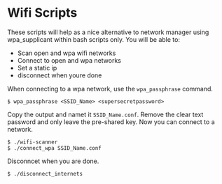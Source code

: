 # Wifi Scripts

These scripts will help as a nice alternative to network manager using wpa_supplicant within bash scripts only. You will be able to:

* Scan open and wpa wifi networks
* Connect to open and wpa networks
* Set a static ip
* disconnect when youre done

When connecting to a wpa network, use the `wpa_passphrase` command.
```
$ wpa_passphrase <SSID_Name> <supersecretpassword>
```
Copy the output and namet it `SSID_Name.conf`. Remove the clear text password and only leave the pre-shared key. Now you can connect to a network.

```
$ ./wifi-scanner
$ ./connect_wpa SSID_Name.conf
```
Disconncet when you are done.
```
$ ./disconnect_internets
```
